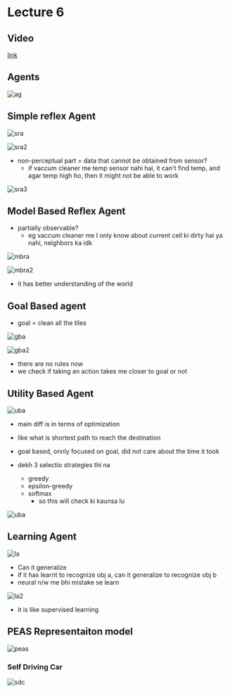 # Lecture 6

## Video

[link](https://drive.google.com/file/d/12YmUQE6GPXQCPbPs-ftRs7sxLcpLyyD2/view?usp=sharing)

## Agents

![ag](agents.png)

## Simple reflex Agent

![sra](sra.png)

![sra2](sra2.png)

- non-perceptual part = data that cannot be obtained from sensor?
  - if vaccum cleaner me temp sensor nahi hai, it can't find temp, and agar temp high ho, then it might not be able to work

![sra3](sra3.png)

## Model Based Reflex Agent

- partially observable?
  - eg vaccum cleaner me I only know about current cell ki dirty hai ya nahi, neighbors ka idk

![mbra](mbra.png)

![mbra2](mbra2.png)

- it has better understanding of the world

## Goal Based agent

- goal = clean all the tiles

![gba](gba.png)

![gba2](gba2.png)

- there are no rules now
- we check if taking an action takes me closer to goal or not

## Utility Based Agent

![uba](uba.png)

- main diff is in terms of optimization
- like what is shortest path to reach the destination
- goal based, onnly focused on goal, did not care about the time it took

- dekh 3 selectio strategies thi na
  - greedy
  - epsilon-greedy
  - softmax
    - so this will check ki kaunsa lu

![uba](uba2.png)

## Learning Agent

![la](la.png)

- Can it generalize
- if it has learnt to recognize obj a, can it generalize to recognize obj b
- neural n/w me bhi mistake se learn

![la2](la2.png)

- it is like supervised learning

## PEAS Representaiton model

![peas](peas.png)

### Self Driving Car

![sdc](sdcar.png)
